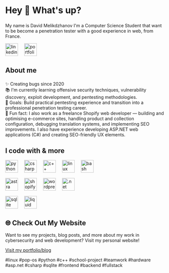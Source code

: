 <h1 align="left">Hey 👋 What's up?</h1>

###

<p align="left">My name is David Melikdzhanov I'm a Computer Science Student that want to be become a penetration tester with a good experience in web, from France.</p>

  <!-- Personal links -->
  <a href="https://www.linkedin.com/in/david-melikdzhanov/" target="_blank"><img src="https://cdn.jsdelivr.net/gh/devicons/devicon/icons/linkedin/linkedin-original.svg" height="40" alt="linkedin" /></a>
  <img width="12" />
<a href="https://david-melik.vercel.app/" target="_blank">
  <img src="https://cdn.jsdelivr.net/gh/devicons/devicon/icons/internet/internet-original.svg" height="40" alt="portfolio/blog" />
</a>

###

<h2 align="left">About me</h2>

###

<p align="left">
✨ Creating bugs since 2020<br>
📚 I'm currently learning offensive security techniques, vulnerability discovery, exploit development, and pentesting methodologies.<br>
🎯 Goals: Build practical pentesting experience and transition into a professional penetration testing career.<br>
🎲 Fun fact: I also work as a freelance Shopify web developer — building and optimising e-commerce sites, handling product and collection configuration, debugging translation systems, and implementing SEO improvements. I also have experience developing ASP.NET web applications (C#) and creating SEO-friendly UX elements.
</p>

###
<h2 align="left">I code with & more</h2>

<div align="left">
  <!-- Programming Languages -->
  <a href="https://www.python.org/" target="_blank"><img src="https://cdn.jsdelivr.net/gh/devicons/devicon/icons/python/python-original.svg" height="40" alt="python" /></a>
  <img width="12" />
  <a href="https://learn.microsoft.com/en-us/dotnet/csharp/" target="_blank"><img src="https://cdn.jsdelivr.net/gh/devicons/devicon/icons/csharp/csharp-original.svg" height="40" alt="csharp" /></a>
  <img width="12" />
  <a href="https://www.cplusplus.com/" target="_blank"><img src="https://cdn.jsdelivr.net/gh/devicons/devicon/icons/cplusplus/cplusplus-original.svg" height="40" alt="c++" /></a>
  <img width="12" />
  <a href="https://www.linux.org/" target="_blank"><img src="https://cdn.jsdelivr.net/gh/devicons/devicon/icons/linux/linux-original.svg" height="40" alt="linux" /></a>
  <img width="12" />
  <a href="https://www.gnu.org/software/bash/" target="_blank"><img src="https://cdn.jsdelivr.net/gh/devicons/devicon/icons/bash/bash-original.svg" height="40" alt="bash" /></a>
  <img width="12" />
  
  <!-- Web / Frameworks -->
<!-- Web / Frameworks -->
  <a href="https://wpastra.com/" target="_blank"><img src="https://cdn.jsdelivr.net/gh/devicons/devicon/icons/html5/html5-original.svg" height="40" alt="astra" /></a>
  <img width="12" />
  <a href="https://www.shopify.com/" target="_blank"><img src="https://cdn.jsdelivr.net/gh/devicons/devicon/icons/liquid/liquid-original.svg" height="40" alt="shopify" /></a>
  <img width="12" />
  <a href="https://wordpress.org/" target="_blank"><img src="https://cdn.jsdelivr.net/gh/devicons/devicon/icons/wordpress/wordpress-original.svg" height="40" alt="wordpress" /></a>
  <img width="12" />
  <a href="https://dotnet.microsoft.com/apps/aspnet/mvc" target="_blank"><img src="https://cdn.jsdelivr.net/gh/devicons/devicon/icons/dot-net/dot-net-original.svg" height="40" alt=".net mvc" /></a>
  <img width="12" />
  
  <!-- Database / Other -->
  <a href="https://www.sqlite.org/index.html" target="_blank"><img src="https://cdn.jsdelivr.net/gh/devicons/devicon/icons/sqlite/sqlite-original.svg" height="40" alt="sqlite" /></a>
  <img width="12" />
  <a href="https://www.shopify.com/" target="_blank"><img src="https://cdn.jsdelivr.net/gh/devicons/devicon/icons/liquid/liquid-original.svg" height="40" alt="liquid" /></a>
  <img width="12" />
  
<h2 align="left">🌐 Check Out My Website</h2>

<p align="left">
Want to see my projects, blog posts, and more about my work in cybersecurity and web development? Visit my personal website!  
</p>

<p align="left">
  <a href="https://david-melik.vercel.app/" target="_blank">
Visit my portfolio/blog
  </a>
</p>



<p align="left">
#linux #pop-os #python #c++ #school-project #teamwork #hardware #asp.net #csharp #sqlite #frontend #backend #fullstack
</p>
